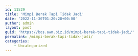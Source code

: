 ```yaml
---
id: 11529
title: 'Mimpi Berak Tapi Tidak Jadi'
date: '2022-11-30T01:20:28+00:00'
author: admin
layout: post
guid: 'https://bos.awn.biz.id/mimpi-berak-tapi-tidak-jadi/'
permalink: /mimpi-berak-tapi-tidak-jadi/
categories:
    - Uncategorized
---
```


